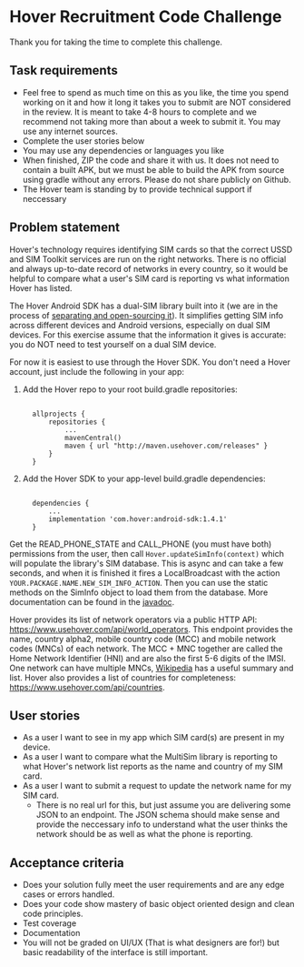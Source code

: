 # Hover Recruitment Code Challenge

Thank you for taking the time to complete this challenge. 

## Task requirements

- Feel free to spend as much time on this as you like, the time you spend working on it and how it long it takes you to submit are NOT considered in the review. It is meant to take 4-8 hours to complete and we recommend not taking more than about a week to submit it. You may use any internet sources.
- Complete the user stories below
- You may use any dependencies or languages you like
- When finished, ZIP the code and share it with us. It does not need to contain a built APK, but we must be able to build the APK from source using gradle without any errors. Please do not share publicly on Github.
- The Hover team is standing by to provide technical support if neccessary

## Problem statement

Hover's technology requires identifying SIM cards so that the correct USSD and SIM Toolkit services are run on the right networks. There is no official and always up-to-date record of networks in every country, so it would be helpful to compare what a user's SIM card is reporting vs what information Hover has listed.

The Hover Android SDK has a dual-SIM library built into it (we are in the process of [separating and open-sourcing it](https://github.com/UseHover/MultiSim)). It simplifies getting SIM info across different devices and Android versions, especially on dual SIM devices. For this exercise assume that the information it gives is accurate: you do NOT need to test yourself on a dual SIM device.

For now it is easiest to use through the Hover SDK. You don't need a Hover account, just include the following in your app:

1. Add the Hover repo to your root build.gradle repositories:
<figure><pre><code>
allprojects { 
	repositories {
		...
		mavenCentral()
		maven { url "http://maven.usehover.com/releases" }
	}
}
</code></pre></figure>

2. Add the Hover SDK to your app-level build.gradle dependencies:

<figure><pre><code>
dependencies {
	...
	implementation 'com.hover:android-sdk:1.4.1'
}
</code></pre></figure>

Get the READ_PHONE_STATE and CALL_PHONE (you must have both) permissions from the user, then call `Hover.updateSimInfo(context)` which will populate the library's SIM database. This is async and can take a few seconds, and when it is finished it fires a LocalBroadcast with the action `YOUR.PACKAGE.NAME.NEW_SIM_INFO_ACTION`. Then you can use the static methods on the SimInfo object to load them from the database. More documentation can be found in the [javadoc](http://maven.usehover.com/releases/com/hover/android-sdk/1.4.1/android-sdk-1.4.1-javadoc.jar).

Hover provides its list of network operators via a public HTTP API: https://www.usehover.com/api/world_operators. This endpoint provides the name, country alpha2, mobile country code (MCC) and mobile network codes (MNCs) of each network. The MCC + MNC together are called the Home Network Identifier (HNI) and are also the first 5-6 digits of the IMSI. One network can have multiple MNCs, [Wikipedia](https://en.wikipedia.org/wiki/Mobile_country_code) has a useful summary and list. Hover also provides a list of countries for completeness: https://www.usehover.com/api/countries.

## User stories

- As a user I want to see in my app which SIM card(s) are present in my device.
- As a user I want to compare what the MultiSim library is reporting to what Hover's network list reports as the name and country of my SIM card.
- As a user I want to submit a request to update the network name for my SIM card. 
  - There is no real url for this, but just assume you are delivering some JSON to an endpoint. The JSON schema should make sense and provide the neccessary info to understand what the user thinks the network should be as well as what the phone is reporting.

## Acceptance criteria

- Does your solution fully meet the user requirements and are any edge cases or errors handled.
- Does your code show mastery of basic object oriented design and clean code principles.
- Test coverage
- Documentation
- You will not be graded on UI/UX (That is what designers are for!) but basic readability of the interface is still important.
